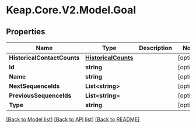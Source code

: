# Keap.Core.V2.Model.Goal

## Properties

Name | Type | Description | Notes
------------ | ------------- | ------------- | -------------
**HistoricalContactCounts** | [**HistoricalCounts**](HistoricalCounts.md) |  | [optional] 
**Id** | **string** |  | [optional] 
**Name** | **string** |  | [optional] 
**NextSequenceIds** | **List&lt;string&gt;** |  | [optional] 
**PreviousSequenceIds** | **List&lt;string&gt;** |  | [optional] 
**Type** | **string** |  | [optional] 

[[Back to Model list]](../README.md#documentation-for-models) [[Back to API list]](../README.md#documentation-for-api-endpoints) [[Back to README]](../README.md)

